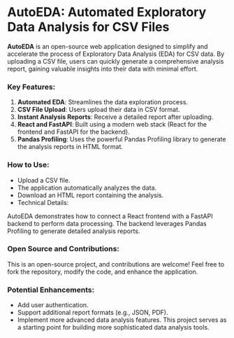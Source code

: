 # AutoEDA: Automated Exploratory Data Analysis for CSV Files

**AutoEDA** is an open-source web application designed to simplify and accelerate the process of Exploratory Data Analysis (EDA) for CSV data. By uploading a CSV file, users can quickly generate a comprehensive analysis report, gaining valuable insights into their data with minimal effort.

### Key Features:

1. **Automated EDA**: Streamlines the data exploration process.
2. **CSV File Upload**: Users upload their data in CSV format.
3. **Instant Analysis Reports**: Receive a detailed report after uploading.
4. **React and FastAPI**: Built using a modern web stack (React for the frontend and FastAPI for the backend).
5. **Pandas Profiling**: Uses the powerful Pandas Profiling library to generate the analysis reports in HTML format.

### How to Use:

- Upload a CSV file.
- The application automatically analyzes the data.
- Download an HTML report containing the analysis.
- Technical Details:

AutoEDA demonstrates how to connect a React frontend with a FastAPI backend to perform data processing. The backend leverages Pandas Profiling to generate detailed analysis reports.

### Open Source and Contributions:

This is an open-source project, and contributions are welcome! Feel free to fork the repository, modify the code, and enhance the application.

### Potential Enhancements:

- Add user authentication.
- Support additional report formats (e.g., JSON, PDF).
- Implement more advanced data analysis features.
This project serves as a starting point for building more sophisticated data analysis tools.






